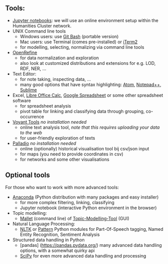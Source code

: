 ## Tools:

- [Jupyter notebooks](https://jupyter.org/): we will use an online environment setup within the Humanities Cluster network.
- UNIX Command line tools
    - Windows users: use [Git Bash](https://github.com/git-for-windows/git/releases/download/v2.16.2.windows.1/PortableGit-2.16.2-64-bit.7z.exe) (portable version)
    - Mac users: use Terminal (comes pre-installed) or [iTerm2](https://iterm2.com/)
    - for modelling, selecting, normalizing via command line tools
- [OpenRefine](http://openrefine.org/download.html)
    - for data normalization and exploration
    - also look at customized distributions and extensions for e.g. LOD, RDF, NER, ...
- Text Editor:
    - for note taking, inspecting data, ...
    - many good options that have syntax highlighting: [Atom](https://atom.io/), [Notepad++](https://portableapps.com/apps/development/notepadpp_portable), [Sublime](https://www.sublimetext.com/)
- Excel, [Libre Office Calc](https://www.libreoffice.org/discover/calc/), [Google Spreadsheet](https://www.google.com/sheets/about/) or some other spreadsheet software
    - for spreadsheet analysis
    - pivot table for linking and classifying data through grouping, co-occurrence
- [Voyant Tools](https://voyant-tools.org/) *no installation needed*
    - online text analysis tool, *note that this requires uploading your data to the web*
    - for user-friendly exploration of texts
- [Palladio](http://hdlab.stanford.edu/palladio-app/) *no installation needed*
    - online (optionally) historical visualisation tool bij csv/json input
    - for maps (you need to provide coordinates in csv)
    - for networks and some other visualisations

## Optional tools

For those who want to work with more advanced tools:

- [Anaconda](https://anaconda.org/) (Python distribution with many packages and easy installer)
    - for more complex filtering, linking, classifying
    - Jupyter notebook (interactive Python environment in the browser)
- Topic modelling:
    - [Mallet](http://mallet.cs.umass.edu/) (command line) of [Topic-Modelling-Tool](https://github.com/senderle/topic-modeling-tool) (GUI)
- Natural Language Processing:
    - [NLTK](http://www.nltk.org/) or [Pattern](https://www.clips.uantwerpen.be/pattern) Python modules for Part-Of-Speech tagging, Named Entity Recognition, Sentiment Analysis
- Structured data handling in Python
    - [pandas] (https://pandas.pydata.org/) many advanced data handling options, with a somewhat quirky api
    - [SciPy](https://www.scipy.org/) for even more advanced data handling and processing
